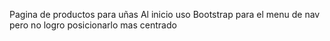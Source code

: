 Pagina de productos para uñas
Al inicio uso Bootstrap para el menu de nav pero no logro posicionarlo mas centrado
